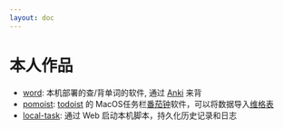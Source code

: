 ```yaml
---
layout: doc
---
```

# 本人作品

* [word](https://github.com/yaoyuandev/word): 本机部署的查/背单词的软件, 通过 [Anki](https://apps.ankiweb.net) 来背
* [pomoist](https://github.com/yaoyuandev/pomoist): [todoist](https://todoist.com/) 的 MacOS任务栏[番茄钟](https://en.wikipedia.org/wiki/Pomodoro_Technique/)软件，可以将数据导入[维格表](https://vika.cn/)
* [local-task](https://github.com/yaoyuandev/local-task): 通过 Web 启动本机脚本，持久化历史记录和日志

